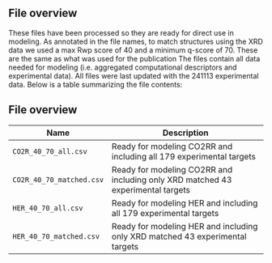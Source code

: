 ## File overview

These files have been processed so they are ready for direct use in modeling. As annotated in the file names, to match structures using the XRD data we used a max Rwp score of 40 and a minimum q-score of 70. These are the same as what was used for the publication
The files contain all data needed for modeling (i.e. aggregated computational descriptors and experimental data). All files were last updated with the 241113 experimental data.
Below is a table summarizing the file contents:

## File overview
|Name | Description |
|---   |---    |
|`CO2R_40_70_all.csv`  | Ready for modeling CO2RR and including all 179 experimental targets |
|`CO2R_40_70_matched.csv` | Ready for modeling CO2RR and including only XRD matched 43 experimental targets|
|`HER_40_70_all.csv` | Ready for modeling HER and including all 179 experimental targets |
|`HER_40_70_matched.csv` | Ready for modeling HER and including only XRD matched 43 experimental targets |
